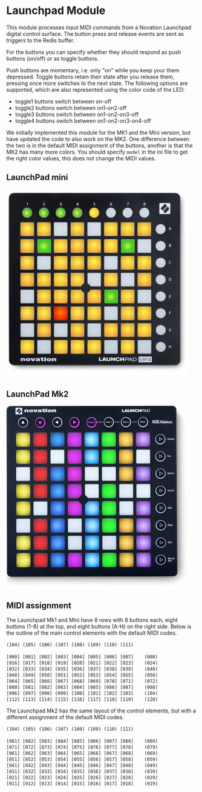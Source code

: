# Launchpad Module

This module processes input MIDI commands from a Novation Launchpad digital control surface. The button press and release events are sent as triggers to the Redis buffer.

For the buttons you can specify whether they should respond as push buttons (on/off) or as toggle buttons.

Push buttons are momentary, i.e. only "on" while you keep your them depressed. Toggle buttons retain their state after you release them, pressing once more switches to the next state. The following options are supported, which are also represented using the color code of the LED:

  * toggle1 buttons switch between on-off
  * toggle2 buttons switch between on1-on2-off
  * toggle3 buttons switch between on1-on2-on3-off
  * toggle4 buttons switch between on1-on2-on3-on4-off

We initially implemented this module for the MK1 and the Mini version, but have updated the code to also work on the MK2. One difference between the two is in the default MIDI assignment of the buttons, another is that the MK2 has many more colors. You should specify `model` in the ini file to get the right color values, this does not change the MIDI values.

## LaunchPad mini

![Launchpad mini](./launchpad-mini.png)

## LaunchPad Mk2

![Launchpad MK2](./launchpad-mk2.png)


## MIDI assignment

The Launchpad Mk1 and Mini have 8 rows with 8 buttons each, eight buttons (1-8) at the top, and eight buttons (A-H) on the right side. Below is the outline of the main control elements with the default MIDI codes.

```
(104) (105) (106) (107) (108) (109) (110) (111)

[000] [001] [002] [003] [004] [005] [006] [007]    (008)
[016] [017] [018] [019] [020] [021] [022] [023]    (024)
[032] [033] [034] [035] [036] [037] [038] [039]    (040)
[048] [049] [050] [051] [052] [053] [054] [055]    (056)
[064] [065] [066] [067] [068] [069] [070] [071]    (072)
[080] [081] [082] [083] [084] [085] [086] [087]    (088)
[096] [097] [098] [099] [100] [101] [102] [103]    (104)
[112] [113] [114] [115] [116] [117] [118] [119]    (120)
```

The Launchpad Mk2 has the same layout of the control elements, but with a different assignment of the default MIDI codes.

```
(104) (105) (106) (107) (108) (109) (110) (111)

[081] [082] [083] [084] [085] [086] [087] [088]    (089)
[071] [072] [073] [074] [075] [076] [077] [078]    (079)
[061] [062] [063] [064] [065] [066] [067] [068]    (069)
[051] [052] [053] [054] [055] [056] [057] [058]    (059)
[041] [042] [043] [044] [045] [046] [047] [048]    (049)
[031] [032] [033] [034] [035] [036] [037] [038]    (039)
[021] [022] [023] [024] [025] [026] [027] [028]    (029)
[011] [012] [013] [014] [015] [016] [017] [018]    (019)
```
